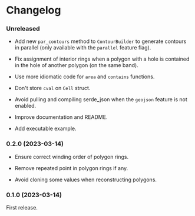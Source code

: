 # Changelog

### Unreleased

- Add new `par_contours` method to `ContourBuilder` to generate contours in parallel (only available with the `parallel` feature flag).

- Fix assignment of interior rings when a polygon with a hole is contained in the hole of another polygon (on the same band).

- Use more idiomatic code for `area` and `contains` functions.

- Don't store `cval` on `Cell` struct.

- Avoid pulling and compiling serde_json when the `geojson` feature is not enabled.

- Improve documentation and README.

- Add executable example.


### 0.2.0 (2023-03-14)

- Ensure correct winding order of polygon rings.

- Remove repeated point in polygon rings if any.

- Avoid cloning some values when reconstructing polygons.


### 0.1.0 (2023-03-14)

First release.